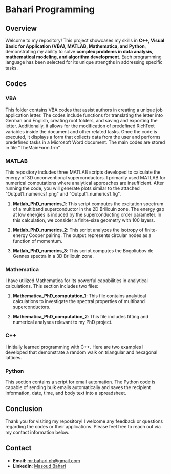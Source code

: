 # Bahari Programming

## Overview
Welcome to my repository! This project showcases my skills in **C++, Visual Basic for Application (VBA),  MATLAB, Mathematica, and Python**, 
demonstrating my ability to solve **complex problems in data analysis, mathematical modeling, and 
algorithm development**. Each programming language has been selected for its unique strengths in addressing specific tasks.

## Codes
### VBA
This folder contains VBA codes that assist authors in creating a unique job application letter. The codes include functions for translating the letter into German and English, creating root folders, and saving and exporting the letter. Additionally, it allows for the modification of predefined RichText variables inside the document and other related tasks. Once the code is executed, it displays a form that collects data from the user and performs predefined tasks in a Microsoft Word document. The main codes are stored in file "TheMainForm.frm"

### MATLAB
This repository includes three MATLAB scripts developed to calculate the energy of 3D unconventional superconductors. 
I primarily used MATLAB for numerical computations where analytical approaches are insufficient. 
After running the code, you will generate plots similar to the attached "Output1_numerics1.png" and "Output1_numerics1.fig".

1. **Matlab_PhD_numerics_1**: This script computes the excitation spectrum of a multiband superconductor in the 2D Brillouin zone. The energy gap at low energies is induced by the superconducting order parameter. In this calculation, we consider a finite-size geometry with 100 layers.

2. **Matlab_PhD_numerics_2**: This script analyzes the isotropy of finite-energy Cooper pairing. The output represents circular nodes as a function of momentum.

3. **Matlab_PhD_numerics_3**: This script computes the Bogoliubov de Gennes spectra in a 3D Brillouin zone.

### Mathematica
I have utilized Mathematica for its powerful capabilities in analytical calculations. This section includes two files:

1. **Mathematica_PhD_computation_1**: This file contains analytical calculations to investigate the spectral properties of multiband superconductors.

2. **Mathematica_PhD_computation_2**: This file includes fitting and numerical analyses relevant to my PhD project.

### C++
I initially learned programming with C++. Here are two examples I developed that demonstrate a random walk on triangular and hexagonal lattices.

### Python
This section contains a script for email automation. The Python code is capable of sending bulk emails automatically and saves the recipient information, date, time, and body text into a spreadsheet.

## Conclusion
Thank you for visiting my repository! I welcome any feedback or questions regarding the codes or their applications. Please feel free to reach out via my contact information below.

## Contact
- **Email**: mr.bahari.ph@gmail.com
- **LinkedIn**: [Masoud Bahari](https://www.linkedin.com/in/masoud-bahari-30290593/)
